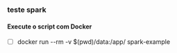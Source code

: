 ### teste spark

#### Execute o script com Docker
 - [ ] docker run --rm -v $(pwd)/data:/app/ spark-example
